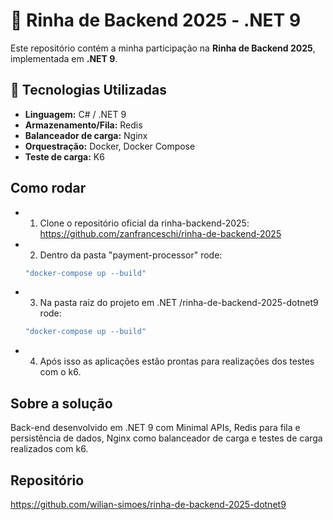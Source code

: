 # 🐔 Rinha de Backend 2025 - .NET 9

Este repositório contém a minha participação na **Rinha de Backend 2025**, implementada em **.NET 9**.

## 🚀 Tecnologias Utilizadas

- **Linguagem:** C# / .NET 9
- **Armazenamento/Fila:** Redis
- **Balanceador de carga:** Nginx
- **Orquestração:** Docker, Docker Compose
- **Teste de carga:** K6

## Como rodar ##

- 1. Clone o repositório oficial da rinha-backend-2025: https://github.com/zanfranceschi/rinha-de-backend-2025
- 2. Dentro da pasta "payment-processor" rode:
    ```sh
    "docker-compose up --build"
    ```
- 3. Na pasta raiz do projeto em .NET /rinha-de-backend-2025-dotnet9 rode:
    ```sh
    "docker-compose up --build"
    ```
- 4. Após isso as aplicações estão prontas para realizações dos testes com o k6.

## Sobre a solução ##

Back-end desenvolvido em .NET 9 com Minimal APIs, Redis para fila e persistência de dados, Nginx como balanceador de carga e testes de carga realizados com k6.

## Repositório ##
https://github.com/wilian-simoes/rinha-de-backend-2025-dotnet9